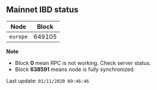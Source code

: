 ## **Mainnet** IBD status


Node | Block
--- | ---
`europe` | 649105


**Note**
* Block **0** mean RPC is not working. Check server status.
* Block **638591** means node is fully synchronized.


Last update: `01/11/2020 09:46:46`
